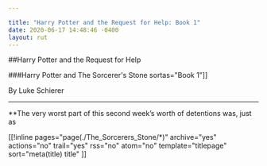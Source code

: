 ```yaml
---

title: "Harry Potter and the Request for Help: Book 1"
date: 2020-06-17 14:48:46 -0400
layout: rut
---
```


##Harry Potter and the Request for Help

###Harry Potter and The Sorcerer's Stone
sortas="Book 1"]]

By Luke Schierer

- - -

**The very worst part of this second week’s worth of detentions was, just as

[[!inline pages="page(./The_Sorcerers_Stone/*)" 
	archive="yes" actions="no" trail="yes" rss="no" atom="no" template="titlepage" sort="meta(title) title"
]]

